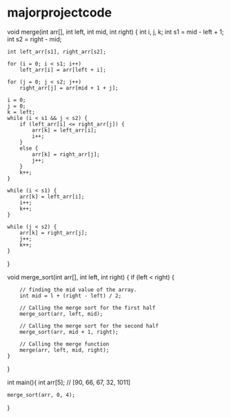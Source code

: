 # majorprojectcode
void merge(int arr[], int left, int mid, int right)
{
    int i, j, k;
    int s1 = mid - left + 1;
    int s2 = right - mid;
 
    int left_arr[s1], right_arr[s2];
 
    for (i = 0; i < s1; i++)
        left_arr[i] = arr[left + i];
    
    for (j = 0; j < s2; j++)
        right_arr[j] = arr[mid + 1 + j];
 
    i = 0;    
    j = 0;    
    k = left; 
    while (i < s1 && j < s2) {
        if (left_arr[i] <= right_arr[j]) {
            arr[k] = left_arr[i];
            i++;
        }
        else {
            arr[k] = right_arr[j];
            j++;
        }
        k++;
    }
 
    while (i < s1) {
        arr[k] = left_arr[i];
        i++;
        k++;
    }
 
    while (j < s2) {
        arr[k] = right_arr[j];
        j++;
        k++;
    }
}

void merge_sort(int arr[], int left, int right)
{
    if (left < right) {
        
        // finding the mid value of the array. 
        int mid = l + (right - left) / 2;
 
        // Calling the merge sort for the first half
        merge_sort(arr, left, mid);
        
        // Calling the merge sort for the second half
        merge_sort(arr, mid + 1, right);
 
        // Calling the merge function
        merge(arr, left, mid, right);
    }
}

int main(){
    int arr[5]; // [90, 66, 67, 32, 1011]
    
    merge_sort(arr, 0, 4);
}
